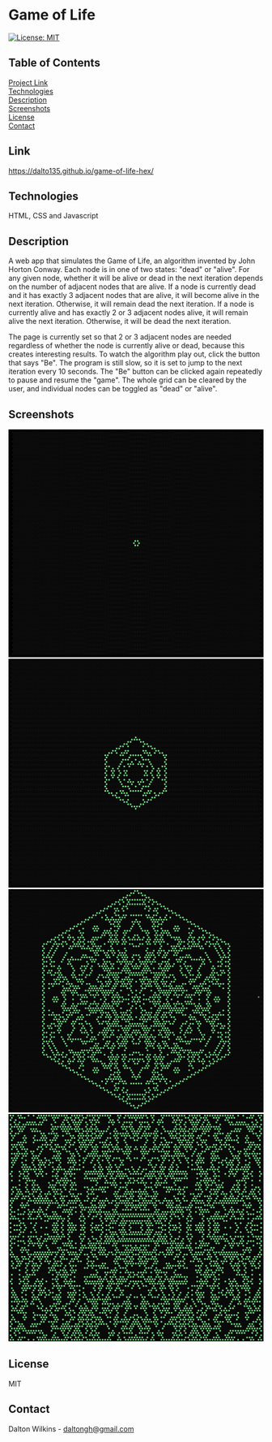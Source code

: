 # Game of Life

[![License: MIT](https://img.shields.io/badge/License-MIT-blue.svg)](https://opensource.org/licenses/MIT)

## Table of Contents
[Project Link](#Link)  
[Technologies](#Technologies)  
[Description](#Description)  
[Screenshots](#Screenshots)  
[License](#License)  
[Contact](#Contact)

## Link
https://dalto135.github.io/game-of-life-hex/

## Technologies
HTML, CSS and Javascript

## Description
A web app that simulates the Game of Life, an algorithm invented by John Horton Conway. Each node is in one of two states: "dead" or "alive". For any given node, whether it will be alive or dead in the next iteration depends on the number of adjacent nodes that are alive. If a node is currently dead and it has exactly 3 adjacent nodes that are alive, it will become alive in the next iteration. Otherwise, it will remain dead the next iteration. If a node is currently alive and has exactly 2 or 3 adjacent nodes alive, it will remain alive the next iteration. Otherwise, it will be dead the next iteration.

The page is currently set so that 2 or 3 adjacent nodes are needed regardless of whether the node is currently alive or dead, because this creates interesting results. To watch the algorithm play out, click the button that says "Be". The program is still slow, so it is set to jump to the next iteration every 10 seconds. The "Be" button can be clicked again repeatedly to pause and resume the "game". The whole grid can be cleared by the user, and individual nodes can be toggled as "dead" or "alive".

## Screenshots
![Start Iteration](assets/images/one.png)
![Early Iteration](assets/images/two.png)
![Later Iteration](assets/images/three.png)
![Filled Iteration](assets/images/four.png)

## License
MIT

## Contact
Dalton Wilkins - daltongh@gmail.com